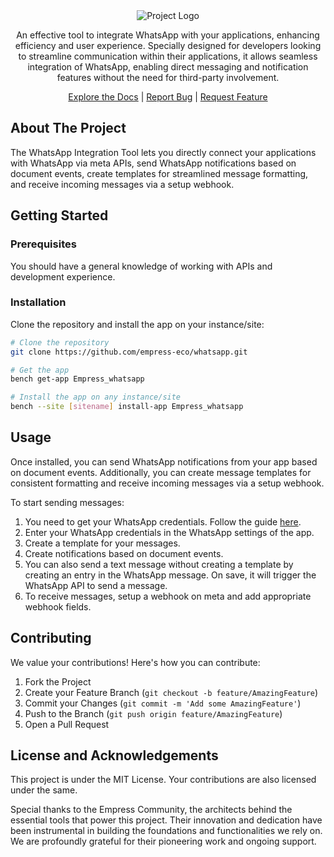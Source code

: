<div align="center">
    <img src="https://grow.empress.eco/uploads/default/original/2X/1/1f1e1044d3864269d2a613577edb9763890422ab.png" alt="Project Logo">

An effective tool to integrate WhatsApp with your applications, enhancing efficiency and user experience. Specially designed for developers looking to streamline communication within their applications, it allows seamless integration of WhatsApp, enabling direct messaging and notification features without the need for third-party involvement.

[Explore the Docs](https://empress.eco/) | [Report Bug](https://github.com/empress-eco/whatsapp/issues) | [Request Feature](https://github.com/empress-eco/whatsapp/issues)
</div>

## About The Project

The WhatsApp Integration Tool lets you directly connect your applications with WhatsApp via meta APIs, send WhatsApp notifications based on document events, create templates for streamlined message formatting, and receive incoming messages via a setup webhook.

## Getting Started

### Prerequisites

You should have a general knowledge of working with APIs and development experience.

### Installation

Clone the repository and install the app on your instance/site:

```sh
# Clone the repository
git clone https://github.com/empress-eco/whatsapp.git

# Get the app
bench get-app Empress_whatsapp

# Install the app on any instance/site
bench --site [sitename] install-app Empress_whatsapp
```

## Usage

Once installed, you can send WhatsApp notifications from your app based on document events. Additionally, you can create message templates for consistent formatting and receive incoming messages via a setup webhook.

To start sending messages:

1. You need to get your WhatsApp credentials. Follow the guide [here](https://developers.facebook.com/docs/whatsapp/cloud-api/get-started).
2. Enter your WhatsApp credentials in the WhatsApp settings of the app.
3. Create a template for your messages.
4. Create notifications based on document events.
5. You can also send a text message without creating a template by creating an entry in the WhatsApp message. On save, it will trigger the WhatsApp API to send a message.
6. To receive messages, setup a webhook on meta and add appropriate webhook fields.

## Contributing

We value your contributions! Here's how you can contribute:

1. Fork the Project
2. Create your Feature Branch (`git checkout -b feature/AmazingFeature`)
3. Commit your Changes (`git commit -m 'Add some AmazingFeature'`)
4. Push to the Branch (`git push origin feature/AmazingFeature`)
5. Open a Pull Request

## License and Acknowledgements

This project is under the MIT License. Your contributions are also licensed under the same.

Special thanks to the Empress Community, the architects behind the essential tools that power this project. Their innovation and dedication have been instrumental in building the foundations and functionalities we rely on. We are profoundly grateful for their pioneering work and ongoing support.
